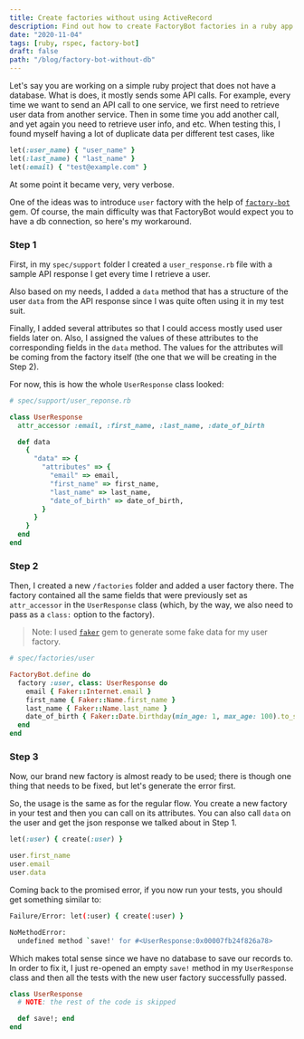 ```yaml
---
title: Create factories without using ActiveRecord
description: Find out how to create FactoryBot factories in a ruby app that does not have a database connection.
date: "2020-11-04"
tags: [ruby, rspec, factory-bot]
draft: false
path: "/blog/factory-bot-without-db"
---
```


Let's say you are working on a simple ruby project that does not have a database. What is does, it mostly sends some API calls. For example, every time we want to send an API call to one service, we first need to retrieve user data from another service. Then in some time you add another call, and yet again you need to retrieve user info, and etc. When testing this, I found myself having a lot of duplicate data per different test cases, like

```ruby
let(:user_name) { "user_name" }
let(:last_name) { "last_name" }
let(:email) { "test@example.com" }
```

At some point it became very, very verbose.

One of the ideas was to introduce `user` factory with the help of [`factory-bot`](https://github.com/thoughtbot/factory_bot) gem. Of course, the main difficulty was that FactoryBot would expect you to have a db connection, so here's my workaround.

### Step 1

First, in my `spec/support` folder I created a `user_response.rb` file with a sample API response I get every time I retrieve a user.

Also based on my needs, I added a `data` method that has a structure of the user `data` from the API response since I was quite often using it in my test suit.

Finally, I added several attributes so that I could access mostly used user fields later on. Also, I assigned the values of these attributes to the corresponding fields in the `data` method. The values for the attributes will be coming from the factory itself (the one that we will be creating in the Step 2).

For now, this is how the whole `UserResponse` class looked:

```ruby
# spec/support/user_reponse.rb

class UserResponse
  attr_accessor :email, :first_name, :last_name, :date_of_birth

  def data
    {
      "data" => {
        "attributes" => {
          "email" => email,
          "first_name" => first_name,
          "last_name" => last_name,
          "date_of_birth" => date_of_birth,
        }
      }
    }
  end
end
```

### Step 2

Then, I created a new `/factories` folder and added a user factory there. The factory contained all the same fields that were previously set as `attr_accessor` in the `UserResponse` class (which, by the way, we also need to pass as a `class:` option to the factory).

> Note: I used [`faker`](https://github.com/faker-ruby/faker) gem to generate some fake data for my user factory.

```ruby
# spec/factories/user

FactoryBot.define do
  factory :user, class: UserResponse do
    email { Faker::Internet.email }
    first_name { Faker::Name.first_name }
    last_name { Faker::Name.last_name }
    date_of_birth { Faker::Date.birthday(min_age: 1, max_age: 100).to_s }
  end
end
```

### Step 3

Now, our brand new factory is almost ready to be used; there is though one thing that needs to be fixed, but let's generate the error first.

So, the usage is the same as for the regular flow. You create a new factory in your test and then you can call on its attributes. You can also call `data` on the user and get the json response we talked about in Step 1.

```ruby
let(:user) { create(:user) }

user.first_name
user.email
user.data
```

Coming back to the promised error, if you now run your tests, you should get something similar to:

```bash
Failure/Error: let(:user) { create(:user) }

NoMethodError:
  undefined method `save!' for #<UserResponse:0x00007fb24f826a78>
```

Which makes total sense since we have no database to save our records to. In order to fix it, I just re-opened an empty `save!` method in my `UserResponse` class and then all the tests with the new user factory successfully passed.

```ruby
class UserResponse
  # NOTE: the rest of the code is skipped

  def save!; end
end
